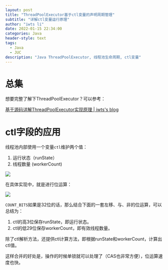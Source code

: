 ```yaml
---
layout: post
title: "ThreadPoolExecutor基于ctl变量的声明周期管理"
subtitle: "详解ctl变量运行原理"
author: "iwts li"
date: 2022-01-15 22:34:00
categories: Java
header-style: text
tags:
  - Java
  - JUC
description: "Java ThreadPoolExecutor, 线程池生命周期, ctl变量"
---
```


# 总集

想要完整了解下ThreadPoolExecutor？可以参考：

[基于源码详解ThreadPoolExecutor实现原理 | iwts's blog](https://iwts.github.io/blog/%E5%9F%BA%E4%BA%8E%E6%BA%90%E7%A0%81%E8%AF%A6%E8%A7%A3ThreadPoolExecutor%E5%AE%9E%E7%8E%B0%E5%8E%9F%E7%90%86/)

# ctl字段的应用

线程池内部使用一个变量```ctl```维护两个值：
1. 运行状态（runState）
2. 线程数量 (workerCount)

![](https://cdn.jsdelivr.net/gh/iwts/blog-imgs-repo/202405290013753.png)

在具体实现中，就是进行位运算：

![](https://cdn.jsdelivr.net/gh/iwts/blog-imgs-repo/202405290013235.png)

```COUNT_BITS```如果是32位的话，那么结合下面的一套左移、与、非的位运算，可以总结为：

1. ctl的高3位保存runState，即运行状态。
2. ctl的低29位保存workerCount，即有效线程数量。

除了ctl解析方法，还提供ctl计算方法，即根据runState和workerCount，计算出ctl值。

这样合并的好处是，操作的时候单锁就可以处理了（CAS也非常方便），位运算速度也快。

